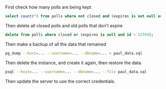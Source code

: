 First check how many polls are being kept

```sql
select count(*) from polls where not closed and (expires is not null or id > 12359);
```

Then delete all closed polls and old polls that don't expire
```sql
delete from polls where closed or (expires is null and id < 12359);
```

Then make a backup of all the data that remained
```sh
pg_dump --host=... --username=... --dbname=... > paul_data.sql
```

Then delete the instance, and create it again, then restore the data.
```sh
psql --host=... --username=... --dbname=... --file paul_data.sql
```

Then update the server to use the correct credentials.